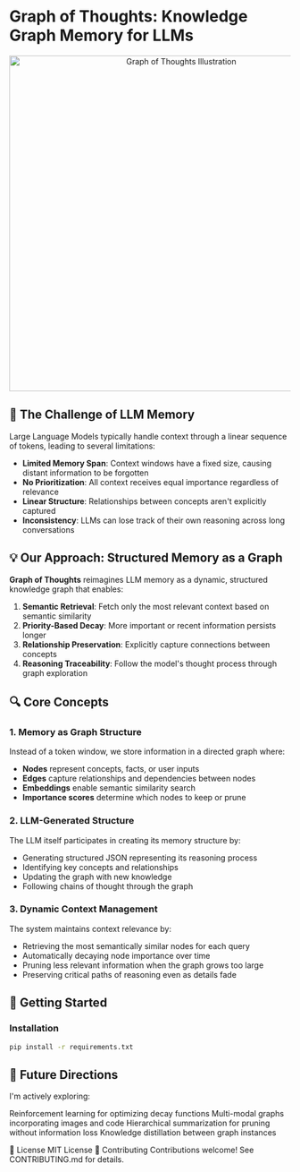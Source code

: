 # Graph of Thoughts: Knowledge Graph Memory for LLMs

<p align="center">
  <img src="docs/graph_illustration.png" alt="Graph of Thoughts Illustration" width="600"/>
</p>

## 🧠 The Challenge of LLM Memory

Large Language Models typically handle context through a linear sequence of tokens, leading to several limitations:

- **Limited Memory Span**: Context windows have a fixed size, causing distant information to be forgotten
- **No Prioritization**: All context receives equal importance regardless of relevance
- **Linear Structure**: Relationships between concepts aren't explicitly captured
- **Inconsistency**: LLMs can lose track of their own reasoning across long conversations

## 💡 Our Approach: Structured Memory as a Graph

**Graph of Thoughts** reimagines LLM memory as a dynamic, structured knowledge graph that enables:

1. **Semantic Retrieval**: Fetch only the most relevant context based on semantic similarity
2. **Priority-Based Decay**: More important or recent information persists longer
3. **Relationship Preservation**: Explicitly capture connections between concepts
4. **Reasoning Traceability**: Follow the model's thought process through graph exploration

## 🔍 Core Concepts

### 1. Memory as Graph Structure
Instead of a token window, we store information in a directed graph where:
- **Nodes** represent concepts, facts, or user inputs
- **Edges** capture relationships and dependencies between nodes
- **Embeddings** enable semantic similarity search
- **Importance scores** determine which nodes to keep or prune

### 2. LLM-Generated Structure
The LLM itself participates in creating its memory structure by:
- Generating structured JSON representing its reasoning process
- Identifying key concepts and relationships
- Updating the graph with new knowledge
- Following chains of thought through the graph

### 3. Dynamic Context Management
The system maintains context relevance by:
- Retrieving the most semantically similar nodes for each query
- Automatically decaying node importance over time
- Pruning less relevant information when the graph grows too large
- Preserving critical paths of reasoning even as details fade

## 🚀 Getting Started

### Installation
```bash
pip install -r requirements.txt
```

## 🔮 Future Directions
I'm actively exploring:

Reinforcement learning for optimizing decay functions
Multi-modal graphs incorporating images and code
Hierarchical summarization for pruning without information loss
Knowledge distillation between graph instances

📄 License
MIT License
🤝 Contributing
Contributions welcome! See CONTRIBUTING.md for details.